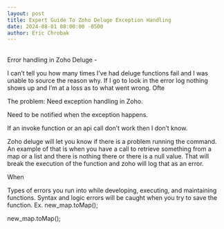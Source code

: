 ```yaml
---
layout: post
title: Expert Guide To Zoho Deluge Exception Handling
date: 2024-08-01 08:00:00 -0500
author: Eric Chrobak
---
```

<br>
Error handling in Zoho Deluge -


I can’t tell you how many times I’ve had deluge functions fail and I was unable to source the reason why. If I go to look in the error log nothing shows up and I’m at a loss as to what went wrong. Ofte


The problem:
Need exception handling in Zoho.


Need to be notified when the exception happens.


If an invoke function or an api call don’t work then I don’t know.


Zoho deluge will let you know if there is a problem running the command. An example of that is when you have a call to retrieve something from a map or a list and there is nothing there or there is a null value. That will break the execution of the function and zoho will log that as an error.


When


Types of errors you run into while developing, executing, and maintaining functions.
Syntax and logic errors will be caught when you try to save the function. Ex.
new_map.toMap();


new_map.toMap();

